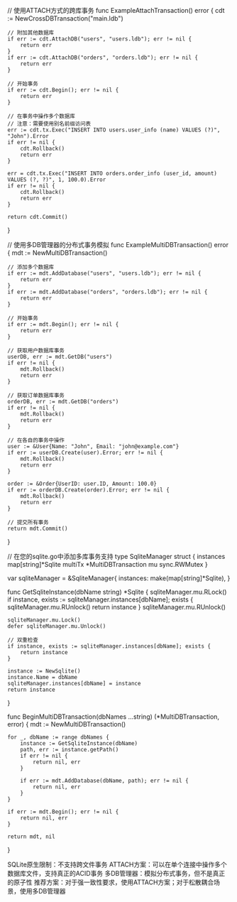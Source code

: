 // 使用ATTACH方式的跨库事务
func ExampleAttachTransaction() error {
    cdt := NewCrossDBTransaction("main.ldb")
    
    // 附加其他数据库
    if err := cdt.AttachDB("users", "users.ldb"); err != nil {
        return err
    }
    if err := cdt.AttachDB("orders", "orders.ldb"); err != nil {
        return err
    }
    
    // 开始事务
    if err := cdt.Begin(); err != nil {
        return err
    }
    
    // 在事务中操作多个数据库
    // 注意：需要使用别名前缀访问表
    err := cdt.tx.Exec("INSERT INTO users.user_info (name) VALUES (?)", "John").Error
    if err != nil {
        cdt.Rollback()
        return err
    }
    
    err = cdt.tx.Exec("INSERT INTO orders.order_info (user_id, amount) VALUES (?, ?)", 1, 100.0).Error
    if err != nil {
        cdt.Rollback()
        return err
    }
    
    return cdt.Commit()
}

// 使用多DB管理器的分布式事务模拟
func ExampleMultiDBTransaction() error {
    mdt := NewMultiDBTransaction()
    
    // 添加多个数据库
    if err := mdt.AddDatabase("users", "users.ldb"); err != nil {
        return err
    }
    if err := mdt.AddDatabase("orders", "orders.ldb"); err != nil {
        return err
    }
    
    // 开始事务
    if err := mdt.Begin(); err != nil {
        return err
    }
    
    // 获取用户数据库事务
    userDB, err := mdt.GetDB("users")
    if err != nil {
        mdt.Rollback()
        return err
    }
    
    // 获取订单数据库事务
    orderDB, err := mdt.GetDB("orders")
    if err != nil {
        mdt.Rollback()
        return err
    }
    
    // 在各自的事务中操作
    user := &User{Name: "John", Email: "john@example.com"}
    if err := userDB.Create(user).Error; err != nil {
        mdt.Rollback()
        return err
    }
    
    order := &Order{UserID: user.ID, Amount: 100.0}
    if err := orderDB.Create(order).Error; err != nil {
        mdt.Rollback()
        return err
    }
    
    // 提交所有事务
    return mdt.Commit()
}


// 在您的sqlite.go中添加多库事务支持
type SqliteManager struct {
    instances map[string]*Sqlite
    multiTx   *MultiDBTransaction
    mu        sync.RWMutex
}

var sqliteManager = &SqliteManager{
    instances: make(map[string]*Sqlite),
}

func GetSqliteInstance(dbName string) *Sqlite {
    sqliteManager.mu.RLock()
    if instance, exists := sqliteManager.instances[dbName]; exists {
        sqliteManager.mu.RUnlock()
        return instance
    }
    sqliteManager.mu.RUnlock()
    
    sqliteManager.mu.Lock()
    defer sqliteManager.mu.Unlock()
    
    // 双重检查
    if instance, exists := sqliteManager.instances[dbName]; exists {
        return instance
    }
    
    instance := NewSqlite()
    instance.Name = dbName
    sqliteManager.instances[dbName] = instance
    return instance
}

func BeginMultiDBTransaction(dbNames ...string) (*MultiDBTransaction, error) {
    mdt := NewMultiDBTransaction()
    
    for _, dbName := range dbNames {
        instance := GetSqliteInstance(dbName)
        path, err := instance.getPath()
        if err != nil {
            return nil, err
        }
        
        if err := mdt.AddDatabase(dbName, path); err != nil {
            return nil, err
        }
    }
    
    if err := mdt.Begin(); err != nil {
        return nil, err
    }
    
    return mdt, nil
}


SQLite原生限制：不支持跨文件事务
ATTACH方案：可以在单个连接中操作多个数据库文件，支持真正的ACID事务
多DB管理器：模拟分布式事务，但不是真正的原子性
推荐方案：对于强一致性要求，使用ATTACH方案；对于松散耦合场景，使用多DB管理器